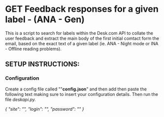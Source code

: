 <h1>GET Feedback responses for a given label - (ANA - Gen) </h1>
<p>This is a script to search for labels within the Desk.com API to collate the user feedback and extract the main body of the first initial comtact form the email, based on the exact text of a given label (ie. ANA - Night mode or INA - Offline reading problems).</p>

<h2>SETUP INSTRUCTIONS:</h2> 
<h3>Configuration</h3>
<p>Create a config file called ""<strong>config.json</strong>" and then add then paste the following text making sure to  insert your configuration details.  Then run the file <i>deskapi.py<i>.

{
  "site": "<SITENAME>",
  "login": "<LOGIN>",
  "password": "<PASSWORD>"
}




